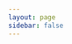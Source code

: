 ```yaml
---
layout: page
sidebar: false
---
```


<script setup>
import { enSidebar } from './sidebar.ts'
</script>

<Home :sidebar="enSidebar" title="RustFS Documentation" />
